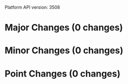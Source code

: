 Platform API version: 3508


# Major Changes (0 changes)


# Minor Changes (0 changes)


# Point Changes (0 changes)
